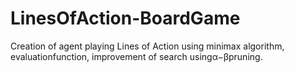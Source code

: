 # LinesOfAction-BoardGame
Creation of agent playing Lines of Action using minimax algorithm, evaluationfunction, improvement of search usingα−βpruning.

